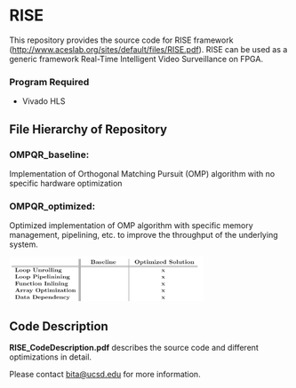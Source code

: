 # RISE

This repository provides the source code for RISE framework (http://www.aceslab.org/sites/default/files/RISE.pdf). RISE can be used as a generic framework Real-Time Intelligent Video Surveillance on FPGA.

### Program Required
* Vivado HLS

## File Hierarchy of Repository

### OMPQR_baseline:
Implementation of Orthogonal Matching Pursuit (OMP) algorithm with no specific hardware optimization

### OMPQR_optimized:
Optimized implementation of OMP algorithm with specific memory management, pipelining, etc. to improve the throughput of the underlying system.

<img src="https://github.com/Bitadr/RISE/blob/master/opt.PNG" width="350" height="80">

  
## Code Description
**RISE_CodeDescription.pdf** describes the source code and different optimizations in detail.

Please contact bita@ucsd.edu for more information.
